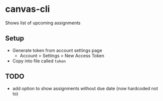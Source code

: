# canvas-cli

Shows list of upcoming assignments

## Setup

- Generate token from account settings page
	- Account > Settings > New Access Token
- Copy into file called `token`

## TODO
- add option to show assignments without due date (now hardcoded not to)


